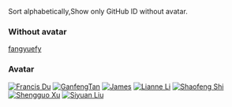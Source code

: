 Sort alphabetically,Show only GitHub ID without avatar.

### Without avatar

[fangyuefy](https://github.com/fangyuefy)
[]()

### Avatar
[![Francis Du](https://avatars3.githubusercontent.com/u/25944814?s=50&v=4)](https://github.com/francis-du)
[![GanfengTan](https://avatars3.githubusercontent.com/u/17596132?s=50&v=4)](https://github.com/GanfengTan)
[![James](https://avatars0.githubusercontent.com/u/19258506?s=50&v=4)](https://github.com/James601232)
[![Lianne Li](https://avatars3.githubusercontent.com/u/19421187?s=50&v=4)](https://github.com/lianneli)
[![Shaofeng Shi](https://avatars3.githubusercontent.com/u/5411805?s=50&v=4)](https://github.com/shaofengshi)
[![Shengguo Xu](https://avatars0.githubusercontent.com/u/3417214?s=50&v=4)](https://github.com/BeBetter)
[![Siyuan Liu](https://avatars1.githubusercontent.com/u/30333597?s=50&v=4)](https://github.com/Functor10)
[![]()]()